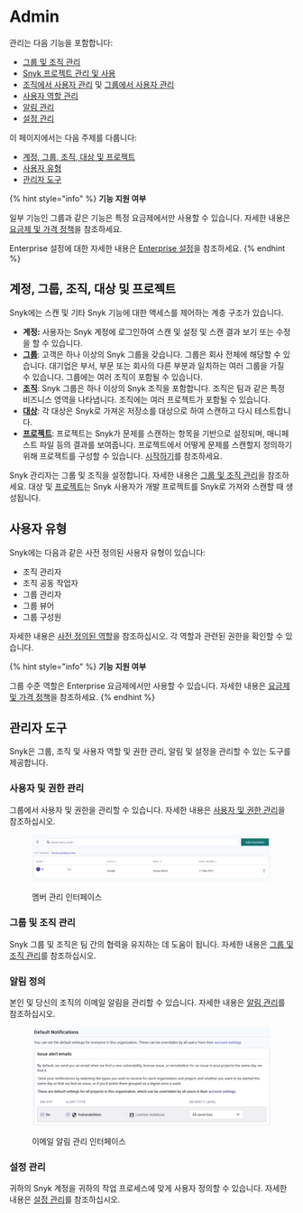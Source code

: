 # Admin

관리는 다음 기능을 포함합니다:

* [그룹 및 조직 관리](groups-and-organizations/)
* [Snyk 프로젝트 관리 및 사용](snyk-projects/)
* [조직에서 사용자 관리](groups-and-organizations/organizations/manage-users-in-organizations.md) 및 [그룹에서 사용자 관리](groups-and-organizations/groups/manage-users-in-a-group.md)
* [사용자 역할 관리](user-roles/)
* [알림 관리](manage-notifications.md)
* [설정 관리](groups-and-organizations/group-and-organization-settings.md)

이 페이지에서는 다음 주제를 다룹니다:

* [계정, 그룹, 조직, 대상 및 프로젝트](./#accounts-groups-organizations-targets-and-projects)
* [사용자 유형](./#user-types)
* [관리자 도구](./#snyk-admin-tools)

{% hint style="info" %}
**기능 지원 여부**

일부 기능인 그룹과 같은 기능은 특정 요금제에서만 사용할 수 있습니다. 자세한 내용은 [요금제 및 가격 정책](https://snyk.io/plans/)을 참조하세요.

Enterprise 설정에 대한 자세한 내용은 [Enterprise 설정](../enterprise-setup/)을 참조하세요.
{% endhint %}

## 계정, 그룹, 조직, 대상 및 프로젝트

Snyk에는 스캔 및 기타 Snyk 기능에 대한 액세스를 제어하는 계층 구조가 있습니다.

* **계정:** 사용자는 Snyk 계정에 로그인하여 스캔 및 설정 및 스캔 결과 보기 또는 수정을 할 수 있습니다.
* [**그룹**](groups-and-organizations/groups/): 고객은 하나 이상의 Snyk 그룹을 갖습니다. 그룹은 회사 전체에 해당할 수 있습니다. 대기업은 부서, 부문 또는 회사의 다른 부분과 일치하는 여러 그룹을 가질 수 있습니다. 그룹에는 여러 조직이 포함될 수 있습니다.
* [**조직**](groups-and-organizations/organizations/): Snyk 그룹은 하나 이상의 Snyk 조직을 포함합니다. 조직은 팀과 같은 특정 비즈니스 영역을 나타냅니다. 조직에는 여러 프로젝트가 포함될 수 있습니다.
* [**대상**](snyk-projects/#target): 각 대상은 Snyk로 가져온 저장소를 대상으로 하여 스캔하고 다시 테스트합니다.
* [**프로젝트**](snyk-projects/): 프로젝트는 Snyk가 문제를 스캔하는 항목을 기반으로 설정되며, 매니페스트 파일 등의 결과를 보여줍니다. 프로젝트에서 어떻게 문제를 스캔할지 정의하기 위해 프로젝트를 구성할 수 있습니다. [시작하기](getting-started/)를 참조하세요.

Snyk 관리자는 그룹 및 조직을 설정합니다. 자세한 내용은 [그룹 및 조직 관리](groups-and-organizations/)을 참조하세요. 대상 및 [프로젝트](snyk-projects/)는 Snyk 사용자가 개발 프로젝트를 Snyk로 가져와 스캔할 때 생성됩니다.

## 사용자 유형

Snyk에는 다음과 같은 사전 정의된 사용자 유형이 있습니다:

* 조직 관리자
* 조직 공동 작업자
* 그룹 관리자
* 그룹 뷰어
* 그룹 구성원

자세한 내용은 [사전 정의된 역할](user-roles/pre-defined-roles.md)을 참조하십시오. 각 역할과 관련된 권한을 확인할 수 있습니다.

{% hint style="info" %}
**기능 지원 여부**

그룹 수준 역할은 Enterprise 요금제에서만 사용할 수 있습니다. 자세한 내용은 [요금제 및 가격 정책](https://snyk.io/plans/)을 참조하세요.&#x20;
{% endhint %}

## 관리자 도구

Snyk은 그룹, 조직 및 사용자 역할 및 권한 관리, 알림 및 설정을 관리할 수 있는 도구를 제공합니다.

### 사용자 및 권한 관리

그룹에서 사용자 및 권한을 관리할 수 있습니다. 자세한 내용은 [사용자 및 권한 관리](user-roles/user-role-management.md)을 참조하십시오.

<figure><img src="../.gitbook/assets/image (245) (1) (1) (1).png" alt="멤버 관리 인터페이스"><figcaption><p>멤버 관리 인터페이스</p></figcaption></figure>

### 그룹 및 조직 관리

Snyk 그룹 및 조직은 팀 간의 협력을 유지하는 데 도움이 됩니다. 자세한 내용은 [그룹 및 조직 관리](groups-and-organizations/)를 참조하십시오.

### 알림 정의

본인 및 당신의 조직의 이메일 알림을 관리할 수 있습니다. 자세한 내용은 [알림 관리](manage-notifications.md)를 참조하십시오.

<figure><img src="../.gitbook/assets/image (6) (2).png" alt="이메일 알림 관리 인터페이스"><figcaption><p>이메일 알림 관리 인터페이스</p></figcaption></figure>

### 설정 관리

귀하의 Snyk 계정을 귀하의 작업 프로세스에 맞게 사용자 정의할 수 있습니다. 자세한 내용은 [설정 관리](groups-and-organizations/group-and-organization-settings.md)를 참조하십시오.
